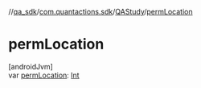 //[qa_sdk](../../../index.md)/[com.quantactions.sdk](../index.md)/[QAStudy](index.md)/[permLocation](perm-location.md)

# permLocation

[androidJvm]\
var [permLocation](perm-location.md): [Int](https://kotlinlang.org/api/latest/jvm/stdlib/kotlin/-int/index.html)
